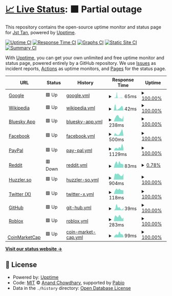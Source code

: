# [📈 Live Status](https://Jst-Tan.github.io/WWW-Uptime-Tracker): <!--live status--> **🟧 Partial outage**

This repository contains the open-source uptime monitor and status page for [Jst Tan](jst-tan.com), powered by [Upptime](https://github.com/upptime/upptime).

[![Uptime CI](https://github.com/Jst-Tan/WWW-Uptime-Tracker/workflows/Uptime%20CI/badge.svg)](https://github.com/Jst-Tan/WWW-Uptime-Tracker/actions?query=workflow%3A%22Uptime+CI%22)
[![Response Time CI](https://github.com/Jst-Tan/WWW-Uptime-Tracker/workflows/Response%20Time%20CI/badge.svg)](https://github.com/Jst-Tan/WWW-Uptime-Tracker/actions?query=workflow%3A%22Response+Time+CI%22)
[![Graphs CI](https://github.com/Jst-Tan/WWW-Uptime-Tracker/workflows/Graphs%20CI/badge.svg)](https://github.com/Jst-Tan/WWW-Uptime-Tracker/actions?query=workflow%3A%22Graphs+CI%22)
[![Static Site CI](https://github.com/Jst-Tan/WWW-Uptime-Tracker/workflows/Static%20Site%20CI/badge.svg)](https://github.com/Jst-Tan/WWW-Uptime-Tracker/actions?query=workflow%3A%22Static+Site+CI%22)
[![Summary CI](https://github.com/Jst-Tan/WWW-Uptime-Tracker/workflows/Summary%20CI/badge.svg)](https://github.com/Jst-Tan/WWW-Uptime-Tracker/actions?query=workflow%3A%22Summary+CI%22)

With [Upptime](https://upptime.js.org), you can get your own unlimited and free uptime monitor and status page, powered entirely by a GitHub repository. We use [Issues](https://github.com/Jst-Tan/WWW-Uptime-Tracker/issues) as incident reports, [Actions](https://github.com/Jst-Tan/WWW-Uptime-Tracker/actions) as uptime monitors, and [Pages](https://Jst-Tan.github.io/WWW-Uptime-Tracker) for the status page.

<!--start: status pages-->
<!-- This summary is generated by Upptime (https://github.com/upptime/upptime) -->
<!-- Do not edit this manually, your changes will be overwritten -->
<!-- prettier-ignore -->
| URL | Status | History | Response Time | Uptime |
| --- | ------ | ------- | ------------- | ------ |
| <img alt="" src="https://icons.duckduckgo.com/ip3/www.google.com.ico" height="13"> [Google](https://www.google.com) | 🟩 Up | [google.yml](https://github.com/Jst-Tan/WWW-Uptime-Tracker/commits/HEAD/history/google.yml) | <details><summary><img alt="Response time graph" src="./graphs/google/response-time-week.png" height="20"> 65ms</summary><br><a href="https://Jst-Tan.github.io/WWW-Uptime-Tracker/history/google"><img alt="Response time 65" src="https://img.shields.io/endpoint?url=https%3A%2F%2Fraw.githubusercontent.com%2FJst-Tan%2FWWW-Uptime-Tracker%2FHEAD%2Fapi%2Fgoogle%2Fresponse-time.json"></a><br><a href="https://Jst-Tan.github.io/WWW-Uptime-Tracker/history/google"><img alt="24-hour response time 65" src="https://img.shields.io/endpoint?url=https%3A%2F%2Fraw.githubusercontent.com%2FJst-Tan%2FWWW-Uptime-Tracker%2FHEAD%2Fapi%2Fgoogle%2Fresponse-time-day.json"></a><br><a href="https://Jst-Tan.github.io/WWW-Uptime-Tracker/history/google"><img alt="7-day response time 65" src="https://img.shields.io/endpoint?url=https%3A%2F%2Fraw.githubusercontent.com%2FJst-Tan%2FWWW-Uptime-Tracker%2FHEAD%2Fapi%2Fgoogle%2Fresponse-time-week.json"></a><br><a href="https://Jst-Tan.github.io/WWW-Uptime-Tracker/history/google"><img alt="30-day response time 65" src="https://img.shields.io/endpoint?url=https%3A%2F%2Fraw.githubusercontent.com%2FJst-Tan%2FWWW-Uptime-Tracker%2FHEAD%2Fapi%2Fgoogle%2Fresponse-time-month.json"></a><br><a href="https://Jst-Tan.github.io/WWW-Uptime-Tracker/history/google"><img alt="1-year response time 65" src="https://img.shields.io/endpoint?url=https%3A%2F%2Fraw.githubusercontent.com%2FJst-Tan%2FWWW-Uptime-Tracker%2FHEAD%2Fapi%2Fgoogle%2Fresponse-time-year.json"></a></details> | <details><summary><a href="https://Jst-Tan.github.io/WWW-Uptime-Tracker/history/google">100.00%</a></summary><a href="https://Jst-Tan.github.io/WWW-Uptime-Tracker/history/google"><img alt="All-time uptime 100.00%" src="https://img.shields.io/endpoint?url=https%3A%2F%2Fraw.githubusercontent.com%2FJst-Tan%2FWWW-Uptime-Tracker%2FHEAD%2Fapi%2Fgoogle%2Fuptime.json"></a><br><a href="https://Jst-Tan.github.io/WWW-Uptime-Tracker/history/google"><img alt="24-hour uptime 100.00%" src="https://img.shields.io/endpoint?url=https%3A%2F%2Fraw.githubusercontent.com%2FJst-Tan%2FWWW-Uptime-Tracker%2FHEAD%2Fapi%2Fgoogle%2Fuptime-day.json"></a><br><a href="https://Jst-Tan.github.io/WWW-Uptime-Tracker/history/google"><img alt="7-day uptime 100.00%" src="https://img.shields.io/endpoint?url=https%3A%2F%2Fraw.githubusercontent.com%2FJst-Tan%2FWWW-Uptime-Tracker%2FHEAD%2Fapi%2Fgoogle%2Fuptime-week.json"></a><br><a href="https://Jst-Tan.github.io/WWW-Uptime-Tracker/history/google"><img alt="30-day uptime 100.00%" src="https://img.shields.io/endpoint?url=https%3A%2F%2Fraw.githubusercontent.com%2FJst-Tan%2FWWW-Uptime-Tracker%2FHEAD%2Fapi%2Fgoogle%2Fuptime-month.json"></a><br><a href="https://Jst-Tan.github.io/WWW-Uptime-Tracker/history/google"><img alt="1-year uptime 100.00%" src="https://img.shields.io/endpoint?url=https%3A%2F%2Fraw.githubusercontent.com%2FJst-Tan%2FWWW-Uptime-Tracker%2FHEAD%2Fapi%2Fgoogle%2Fuptime-year.json"></a></details>
| <img alt="" src="https://icons.duckduckgo.com/ip3/en.wikipedia.org.ico" height="13"> [Wikipedia](https://en.wikipedia.org) | 🟩 Up | [wikipedia.yml](https://github.com/Jst-Tan/WWW-Uptime-Tracker/commits/HEAD/history/wikipedia.yml) | <details><summary><img alt="Response time graph" src="./graphs/wikipedia/response-time-week.png" height="20"> 42ms</summary><br><a href="https://Jst-Tan.github.io/WWW-Uptime-Tracker/history/wikipedia"><img alt="Response time 42" src="https://img.shields.io/endpoint?url=https%3A%2F%2Fraw.githubusercontent.com%2FJst-Tan%2FWWW-Uptime-Tracker%2FHEAD%2Fapi%2Fwikipedia%2Fresponse-time.json"></a><br><a href="https://Jst-Tan.github.io/WWW-Uptime-Tracker/history/wikipedia"><img alt="24-hour response time 42" src="https://img.shields.io/endpoint?url=https%3A%2F%2Fraw.githubusercontent.com%2FJst-Tan%2FWWW-Uptime-Tracker%2FHEAD%2Fapi%2Fwikipedia%2Fresponse-time-day.json"></a><br><a href="https://Jst-Tan.github.io/WWW-Uptime-Tracker/history/wikipedia"><img alt="7-day response time 42" src="https://img.shields.io/endpoint?url=https%3A%2F%2Fraw.githubusercontent.com%2FJst-Tan%2FWWW-Uptime-Tracker%2FHEAD%2Fapi%2Fwikipedia%2Fresponse-time-week.json"></a><br><a href="https://Jst-Tan.github.io/WWW-Uptime-Tracker/history/wikipedia"><img alt="30-day response time 42" src="https://img.shields.io/endpoint?url=https%3A%2F%2Fraw.githubusercontent.com%2FJst-Tan%2FWWW-Uptime-Tracker%2FHEAD%2Fapi%2Fwikipedia%2Fresponse-time-month.json"></a><br><a href="https://Jst-Tan.github.io/WWW-Uptime-Tracker/history/wikipedia"><img alt="1-year response time 42" src="https://img.shields.io/endpoint?url=https%3A%2F%2Fraw.githubusercontent.com%2FJst-Tan%2FWWW-Uptime-Tracker%2FHEAD%2Fapi%2Fwikipedia%2Fresponse-time-year.json"></a></details> | <details><summary><a href="https://Jst-Tan.github.io/WWW-Uptime-Tracker/history/wikipedia">100.00%</a></summary><a href="https://Jst-Tan.github.io/WWW-Uptime-Tracker/history/wikipedia"><img alt="All-time uptime 100.00%" src="https://img.shields.io/endpoint?url=https%3A%2F%2Fraw.githubusercontent.com%2FJst-Tan%2FWWW-Uptime-Tracker%2FHEAD%2Fapi%2Fwikipedia%2Fuptime.json"></a><br><a href="https://Jst-Tan.github.io/WWW-Uptime-Tracker/history/wikipedia"><img alt="24-hour uptime 100.00%" src="https://img.shields.io/endpoint?url=https%3A%2F%2Fraw.githubusercontent.com%2FJst-Tan%2FWWW-Uptime-Tracker%2FHEAD%2Fapi%2Fwikipedia%2Fuptime-day.json"></a><br><a href="https://Jst-Tan.github.io/WWW-Uptime-Tracker/history/wikipedia"><img alt="7-day uptime 100.00%" src="https://img.shields.io/endpoint?url=https%3A%2F%2Fraw.githubusercontent.com%2FJst-Tan%2FWWW-Uptime-Tracker%2FHEAD%2Fapi%2Fwikipedia%2Fuptime-week.json"></a><br><a href="https://Jst-Tan.github.io/WWW-Uptime-Tracker/history/wikipedia"><img alt="30-day uptime 100.00%" src="https://img.shields.io/endpoint?url=https%3A%2F%2Fraw.githubusercontent.com%2FJst-Tan%2FWWW-Uptime-Tracker%2FHEAD%2Fapi%2Fwikipedia%2Fuptime-month.json"></a><br><a href="https://Jst-Tan.github.io/WWW-Uptime-Tracker/history/wikipedia"><img alt="1-year uptime 100.00%" src="https://img.shields.io/endpoint?url=https%3A%2F%2Fraw.githubusercontent.com%2FJst-Tan%2FWWW-Uptime-Tracker%2FHEAD%2Fapi%2Fwikipedia%2Fuptime-year.json"></a></details>
| <img alt="" src="https://icons.duckduckgo.com/ip3/bsky.app.ico" height="13"> [Bluesky App](https://bsky.app/) | 🟩 Up | [bluesky-app.yml](https://github.com/Jst-Tan/WWW-Uptime-Tracker/commits/HEAD/history/bluesky-app.yml) | <details><summary><img alt="Response time graph" src="./graphs/bluesky-app/response-time-week.png" height="20"> 238ms</summary><br><a href="https://Jst-Tan.github.io/WWW-Uptime-Tracker/history/bluesky-app"><img alt="Response time 238" src="https://img.shields.io/endpoint?url=https%3A%2F%2Fraw.githubusercontent.com%2FJst-Tan%2FWWW-Uptime-Tracker%2FHEAD%2Fapi%2Fbluesky-app%2Fresponse-time.json"></a><br><a href="https://Jst-Tan.github.io/WWW-Uptime-Tracker/history/bluesky-app"><img alt="24-hour response time 238" src="https://img.shields.io/endpoint?url=https%3A%2F%2Fraw.githubusercontent.com%2FJst-Tan%2FWWW-Uptime-Tracker%2FHEAD%2Fapi%2Fbluesky-app%2Fresponse-time-day.json"></a><br><a href="https://Jst-Tan.github.io/WWW-Uptime-Tracker/history/bluesky-app"><img alt="7-day response time 238" src="https://img.shields.io/endpoint?url=https%3A%2F%2Fraw.githubusercontent.com%2FJst-Tan%2FWWW-Uptime-Tracker%2FHEAD%2Fapi%2Fbluesky-app%2Fresponse-time-week.json"></a><br><a href="https://Jst-Tan.github.io/WWW-Uptime-Tracker/history/bluesky-app"><img alt="30-day response time 238" src="https://img.shields.io/endpoint?url=https%3A%2F%2Fraw.githubusercontent.com%2FJst-Tan%2FWWW-Uptime-Tracker%2FHEAD%2Fapi%2Fbluesky-app%2Fresponse-time-month.json"></a><br><a href="https://Jst-Tan.github.io/WWW-Uptime-Tracker/history/bluesky-app"><img alt="1-year response time 238" src="https://img.shields.io/endpoint?url=https%3A%2F%2Fraw.githubusercontent.com%2FJst-Tan%2FWWW-Uptime-Tracker%2FHEAD%2Fapi%2Fbluesky-app%2Fresponse-time-year.json"></a></details> | <details><summary><a href="https://Jst-Tan.github.io/WWW-Uptime-Tracker/history/bluesky-app">100.00%</a></summary><a href="https://Jst-Tan.github.io/WWW-Uptime-Tracker/history/bluesky-app"><img alt="All-time uptime 100.00%" src="https://img.shields.io/endpoint?url=https%3A%2F%2Fraw.githubusercontent.com%2FJst-Tan%2FWWW-Uptime-Tracker%2FHEAD%2Fapi%2Fbluesky-app%2Fuptime.json"></a><br><a href="https://Jst-Tan.github.io/WWW-Uptime-Tracker/history/bluesky-app"><img alt="24-hour uptime 100.00%" src="https://img.shields.io/endpoint?url=https%3A%2F%2Fraw.githubusercontent.com%2FJst-Tan%2FWWW-Uptime-Tracker%2FHEAD%2Fapi%2Fbluesky-app%2Fuptime-day.json"></a><br><a href="https://Jst-Tan.github.io/WWW-Uptime-Tracker/history/bluesky-app"><img alt="7-day uptime 100.00%" src="https://img.shields.io/endpoint?url=https%3A%2F%2Fraw.githubusercontent.com%2FJst-Tan%2FWWW-Uptime-Tracker%2FHEAD%2Fapi%2Fbluesky-app%2Fuptime-week.json"></a><br><a href="https://Jst-Tan.github.io/WWW-Uptime-Tracker/history/bluesky-app"><img alt="30-day uptime 100.00%" src="https://img.shields.io/endpoint?url=https%3A%2F%2Fraw.githubusercontent.com%2FJst-Tan%2FWWW-Uptime-Tracker%2FHEAD%2Fapi%2Fbluesky-app%2Fuptime-month.json"></a><br><a href="https://Jst-Tan.github.io/WWW-Uptime-Tracker/history/bluesky-app"><img alt="1-year uptime 100.00%" src="https://img.shields.io/endpoint?url=https%3A%2F%2Fraw.githubusercontent.com%2FJst-Tan%2FWWW-Uptime-Tracker%2FHEAD%2Fapi%2Fbluesky-app%2Fuptime-year.json"></a></details>
| <img alt="" src="https://icons.duckduckgo.com/ip3/facebook.com.ico" height="13"> [Facebook](https://facebook.com) | 🟩 Up | [facebook.yml](https://github.com/Jst-Tan/WWW-Uptime-Tracker/commits/HEAD/history/facebook.yml) | <details><summary><img alt="Response time graph" src="./graphs/facebook/response-time-week.png" height="20"> 500ms</summary><br><a href="https://Jst-Tan.github.io/WWW-Uptime-Tracker/history/facebook"><img alt="Response time 500" src="https://img.shields.io/endpoint?url=https%3A%2F%2Fraw.githubusercontent.com%2FJst-Tan%2FWWW-Uptime-Tracker%2FHEAD%2Fapi%2Ffacebook%2Fresponse-time.json"></a><br><a href="https://Jst-Tan.github.io/WWW-Uptime-Tracker/history/facebook"><img alt="24-hour response time 500" src="https://img.shields.io/endpoint?url=https%3A%2F%2Fraw.githubusercontent.com%2FJst-Tan%2FWWW-Uptime-Tracker%2FHEAD%2Fapi%2Ffacebook%2Fresponse-time-day.json"></a><br><a href="https://Jst-Tan.github.io/WWW-Uptime-Tracker/history/facebook"><img alt="7-day response time 500" src="https://img.shields.io/endpoint?url=https%3A%2F%2Fraw.githubusercontent.com%2FJst-Tan%2FWWW-Uptime-Tracker%2FHEAD%2Fapi%2Ffacebook%2Fresponse-time-week.json"></a><br><a href="https://Jst-Tan.github.io/WWW-Uptime-Tracker/history/facebook"><img alt="30-day response time 500" src="https://img.shields.io/endpoint?url=https%3A%2F%2Fraw.githubusercontent.com%2FJst-Tan%2FWWW-Uptime-Tracker%2FHEAD%2Fapi%2Ffacebook%2Fresponse-time-month.json"></a><br><a href="https://Jst-Tan.github.io/WWW-Uptime-Tracker/history/facebook"><img alt="1-year response time 500" src="https://img.shields.io/endpoint?url=https%3A%2F%2Fraw.githubusercontent.com%2FJst-Tan%2FWWW-Uptime-Tracker%2FHEAD%2Fapi%2Ffacebook%2Fresponse-time-year.json"></a></details> | <details><summary><a href="https://Jst-Tan.github.io/WWW-Uptime-Tracker/history/facebook">100.00%</a></summary><a href="https://Jst-Tan.github.io/WWW-Uptime-Tracker/history/facebook"><img alt="All-time uptime 100.00%" src="https://img.shields.io/endpoint?url=https%3A%2F%2Fraw.githubusercontent.com%2FJst-Tan%2FWWW-Uptime-Tracker%2FHEAD%2Fapi%2Ffacebook%2Fuptime.json"></a><br><a href="https://Jst-Tan.github.io/WWW-Uptime-Tracker/history/facebook"><img alt="24-hour uptime 100.00%" src="https://img.shields.io/endpoint?url=https%3A%2F%2Fraw.githubusercontent.com%2FJst-Tan%2FWWW-Uptime-Tracker%2FHEAD%2Fapi%2Ffacebook%2Fuptime-day.json"></a><br><a href="https://Jst-Tan.github.io/WWW-Uptime-Tracker/history/facebook"><img alt="7-day uptime 100.00%" src="https://img.shields.io/endpoint?url=https%3A%2F%2Fraw.githubusercontent.com%2FJst-Tan%2FWWW-Uptime-Tracker%2FHEAD%2Fapi%2Ffacebook%2Fuptime-week.json"></a><br><a href="https://Jst-Tan.github.io/WWW-Uptime-Tracker/history/facebook"><img alt="30-day uptime 100.00%" src="https://img.shields.io/endpoint?url=https%3A%2F%2Fraw.githubusercontent.com%2FJst-Tan%2FWWW-Uptime-Tracker%2FHEAD%2Fapi%2Ffacebook%2Fuptime-month.json"></a><br><a href="https://Jst-Tan.github.io/WWW-Uptime-Tracker/history/facebook"><img alt="1-year uptime 100.00%" src="https://img.shields.io/endpoint?url=https%3A%2F%2Fraw.githubusercontent.com%2FJst-Tan%2FWWW-Uptime-Tracker%2FHEAD%2Fapi%2Ffacebook%2Fuptime-year.json"></a></details>
| <img alt="" src="https://icons.duckduckgo.com/ip3/www.paypal.com.ico" height="13"> [PayPal](https://www.paypal.com) | 🟩 Up | [pay-pal.yml](https://github.com/Jst-Tan/WWW-Uptime-Tracker/commits/HEAD/history/pay-pal.yml) | <details><summary><img alt="Response time graph" src="./graphs/pay-pal/response-time-week.png" height="20"> 1129ms</summary><br><a href="https://Jst-Tan.github.io/WWW-Uptime-Tracker/history/pay-pal"><img alt="Response time 1129" src="https://img.shields.io/endpoint?url=https%3A%2F%2Fraw.githubusercontent.com%2FJst-Tan%2FWWW-Uptime-Tracker%2FHEAD%2Fapi%2Fpay-pal%2Fresponse-time.json"></a><br><a href="https://Jst-Tan.github.io/WWW-Uptime-Tracker/history/pay-pal"><img alt="24-hour response time 1129" src="https://img.shields.io/endpoint?url=https%3A%2F%2Fraw.githubusercontent.com%2FJst-Tan%2FWWW-Uptime-Tracker%2FHEAD%2Fapi%2Fpay-pal%2Fresponse-time-day.json"></a><br><a href="https://Jst-Tan.github.io/WWW-Uptime-Tracker/history/pay-pal"><img alt="7-day response time 1129" src="https://img.shields.io/endpoint?url=https%3A%2F%2Fraw.githubusercontent.com%2FJst-Tan%2FWWW-Uptime-Tracker%2FHEAD%2Fapi%2Fpay-pal%2Fresponse-time-week.json"></a><br><a href="https://Jst-Tan.github.io/WWW-Uptime-Tracker/history/pay-pal"><img alt="30-day response time 1129" src="https://img.shields.io/endpoint?url=https%3A%2F%2Fraw.githubusercontent.com%2FJst-Tan%2FWWW-Uptime-Tracker%2FHEAD%2Fapi%2Fpay-pal%2Fresponse-time-month.json"></a><br><a href="https://Jst-Tan.github.io/WWW-Uptime-Tracker/history/pay-pal"><img alt="1-year response time 1129" src="https://img.shields.io/endpoint?url=https%3A%2F%2Fraw.githubusercontent.com%2FJst-Tan%2FWWW-Uptime-Tracker%2FHEAD%2Fapi%2Fpay-pal%2Fresponse-time-year.json"></a></details> | <details><summary><a href="https://Jst-Tan.github.io/WWW-Uptime-Tracker/history/pay-pal">100.00%</a></summary><a href="https://Jst-Tan.github.io/WWW-Uptime-Tracker/history/pay-pal"><img alt="All-time uptime 100.00%" src="https://img.shields.io/endpoint?url=https%3A%2F%2Fraw.githubusercontent.com%2FJst-Tan%2FWWW-Uptime-Tracker%2FHEAD%2Fapi%2Fpay-pal%2Fuptime.json"></a><br><a href="https://Jst-Tan.github.io/WWW-Uptime-Tracker/history/pay-pal"><img alt="24-hour uptime 100.00%" src="https://img.shields.io/endpoint?url=https%3A%2F%2Fraw.githubusercontent.com%2FJst-Tan%2FWWW-Uptime-Tracker%2FHEAD%2Fapi%2Fpay-pal%2Fuptime-day.json"></a><br><a href="https://Jst-Tan.github.io/WWW-Uptime-Tracker/history/pay-pal"><img alt="7-day uptime 100.00%" src="https://img.shields.io/endpoint?url=https%3A%2F%2Fraw.githubusercontent.com%2FJst-Tan%2FWWW-Uptime-Tracker%2FHEAD%2Fapi%2Fpay-pal%2Fuptime-week.json"></a><br><a href="https://Jst-Tan.github.io/WWW-Uptime-Tracker/history/pay-pal"><img alt="30-day uptime 100.00%" src="https://img.shields.io/endpoint?url=https%3A%2F%2Fraw.githubusercontent.com%2FJst-Tan%2FWWW-Uptime-Tracker%2FHEAD%2Fapi%2Fpay-pal%2Fuptime-month.json"></a><br><a href="https://Jst-Tan.github.io/WWW-Uptime-Tracker/history/pay-pal"><img alt="1-year uptime 100.00%" src="https://img.shields.io/endpoint?url=https%3A%2F%2Fraw.githubusercontent.com%2FJst-Tan%2FWWW-Uptime-Tracker%2FHEAD%2Fapi%2Fpay-pal%2Fuptime-year.json"></a></details>
| <img alt="" src="https://icons.duckduckgo.com/ip3/www.reddit.com.ico" height="13"> [Reddit](https://www.reddit.com/) | 🟥 Down | [reddit.yml](https://github.com/Jst-Tan/WWW-Uptime-Tracker/commits/HEAD/history/reddit.yml) | <details><summary><img alt="Response time graph" src="./graphs/reddit/response-time-week.png" height="20"> 83ms</summary><br><a href="https://Jst-Tan.github.io/WWW-Uptime-Tracker/history/reddit"><img alt="Response time 83" src="https://img.shields.io/endpoint?url=https%3A%2F%2Fraw.githubusercontent.com%2FJst-Tan%2FWWW-Uptime-Tracker%2FHEAD%2Fapi%2Freddit%2Fresponse-time.json"></a><br><a href="https://Jst-Tan.github.io/WWW-Uptime-Tracker/history/reddit"><img alt="24-hour response time 83" src="https://img.shields.io/endpoint?url=https%3A%2F%2Fraw.githubusercontent.com%2FJst-Tan%2FWWW-Uptime-Tracker%2FHEAD%2Fapi%2Freddit%2Fresponse-time-day.json"></a><br><a href="https://Jst-Tan.github.io/WWW-Uptime-Tracker/history/reddit"><img alt="7-day response time 83" src="https://img.shields.io/endpoint?url=https%3A%2F%2Fraw.githubusercontent.com%2FJst-Tan%2FWWW-Uptime-Tracker%2FHEAD%2Fapi%2Freddit%2Fresponse-time-week.json"></a><br><a href="https://Jst-Tan.github.io/WWW-Uptime-Tracker/history/reddit"><img alt="30-day response time 83" src="https://img.shields.io/endpoint?url=https%3A%2F%2Fraw.githubusercontent.com%2FJst-Tan%2FWWW-Uptime-Tracker%2FHEAD%2Fapi%2Freddit%2Fresponse-time-month.json"></a><br><a href="https://Jst-Tan.github.io/WWW-Uptime-Tracker/history/reddit"><img alt="1-year response time 83" src="https://img.shields.io/endpoint?url=https%3A%2F%2Fraw.githubusercontent.com%2FJst-Tan%2FWWW-Uptime-Tracker%2FHEAD%2Fapi%2Freddit%2Fresponse-time-year.json"></a></details> | <details><summary><a href="https://Jst-Tan.github.io/WWW-Uptime-Tracker/history/reddit">0.78%</a></summary><a href="https://Jst-Tan.github.io/WWW-Uptime-Tracker/history/reddit"><img alt="All-time uptime 0.78%" src="https://img.shields.io/endpoint?url=https%3A%2F%2Fraw.githubusercontent.com%2FJst-Tan%2FWWW-Uptime-Tracker%2FHEAD%2Fapi%2Freddit%2Fuptime.json"></a><br><a href="https://Jst-Tan.github.io/WWW-Uptime-Tracker/history/reddit"><img alt="24-hour uptime 0.78%" src="https://img.shields.io/endpoint?url=https%3A%2F%2Fraw.githubusercontent.com%2FJst-Tan%2FWWW-Uptime-Tracker%2FHEAD%2Fapi%2Freddit%2Fuptime-day.json"></a><br><a href="https://Jst-Tan.github.io/WWW-Uptime-Tracker/history/reddit"><img alt="7-day uptime 0.78%" src="https://img.shields.io/endpoint?url=https%3A%2F%2Fraw.githubusercontent.com%2FJst-Tan%2FWWW-Uptime-Tracker%2FHEAD%2Fapi%2Freddit%2Fuptime-week.json"></a><br><a href="https://Jst-Tan.github.io/WWW-Uptime-Tracker/history/reddit"><img alt="30-day uptime 0.78%" src="https://img.shields.io/endpoint?url=https%3A%2F%2Fraw.githubusercontent.com%2FJst-Tan%2FWWW-Uptime-Tracker%2FHEAD%2Fapi%2Freddit%2Fuptime-month.json"></a><br><a href="https://Jst-Tan.github.io/WWW-Uptime-Tracker/history/reddit"><img alt="1-year uptime 0.78%" src="https://img.shields.io/endpoint?url=https%3A%2F%2Fraw.githubusercontent.com%2FJst-Tan%2FWWW-Uptime-Tracker%2FHEAD%2Fapi%2Freddit%2Fuptime-year.json"></a></details>
| <img alt="" src="https://icons.duckduckgo.com/ip3/huzzler.so.ico" height="13"> [Huzzler.so](https://huzzler.so/) | 🟩 Up | [huzzler-so.yml](https://github.com/Jst-Tan/WWW-Uptime-Tracker/commits/HEAD/history/huzzler-so.yml) | <details><summary><img alt="Response time graph" src="./graphs/huzzler-so/response-time-week.png" height="20"> 904ms</summary><br><a href="https://Jst-Tan.github.io/WWW-Uptime-Tracker/history/huzzler-so"><img alt="Response time 904" src="https://img.shields.io/endpoint?url=https%3A%2F%2Fraw.githubusercontent.com%2FJst-Tan%2FWWW-Uptime-Tracker%2FHEAD%2Fapi%2Fhuzzler-so%2Fresponse-time.json"></a><br><a href="https://Jst-Tan.github.io/WWW-Uptime-Tracker/history/huzzler-so"><img alt="24-hour response time 904" src="https://img.shields.io/endpoint?url=https%3A%2F%2Fraw.githubusercontent.com%2FJst-Tan%2FWWW-Uptime-Tracker%2FHEAD%2Fapi%2Fhuzzler-so%2Fresponse-time-day.json"></a><br><a href="https://Jst-Tan.github.io/WWW-Uptime-Tracker/history/huzzler-so"><img alt="7-day response time 904" src="https://img.shields.io/endpoint?url=https%3A%2F%2Fraw.githubusercontent.com%2FJst-Tan%2FWWW-Uptime-Tracker%2FHEAD%2Fapi%2Fhuzzler-so%2Fresponse-time-week.json"></a><br><a href="https://Jst-Tan.github.io/WWW-Uptime-Tracker/history/huzzler-so"><img alt="30-day response time 904" src="https://img.shields.io/endpoint?url=https%3A%2F%2Fraw.githubusercontent.com%2FJst-Tan%2FWWW-Uptime-Tracker%2FHEAD%2Fapi%2Fhuzzler-so%2Fresponse-time-month.json"></a><br><a href="https://Jst-Tan.github.io/WWW-Uptime-Tracker/history/huzzler-so"><img alt="1-year response time 904" src="https://img.shields.io/endpoint?url=https%3A%2F%2Fraw.githubusercontent.com%2FJst-Tan%2FWWW-Uptime-Tracker%2FHEAD%2Fapi%2Fhuzzler-so%2Fresponse-time-year.json"></a></details> | <details><summary><a href="https://Jst-Tan.github.io/WWW-Uptime-Tracker/history/huzzler-so">100.00%</a></summary><a href="https://Jst-Tan.github.io/WWW-Uptime-Tracker/history/huzzler-so"><img alt="All-time uptime 100.00%" src="https://img.shields.io/endpoint?url=https%3A%2F%2Fraw.githubusercontent.com%2FJst-Tan%2FWWW-Uptime-Tracker%2FHEAD%2Fapi%2Fhuzzler-so%2Fuptime.json"></a><br><a href="https://Jst-Tan.github.io/WWW-Uptime-Tracker/history/huzzler-so"><img alt="24-hour uptime 100.00%" src="https://img.shields.io/endpoint?url=https%3A%2F%2Fraw.githubusercontent.com%2FJst-Tan%2FWWW-Uptime-Tracker%2FHEAD%2Fapi%2Fhuzzler-so%2Fuptime-day.json"></a><br><a href="https://Jst-Tan.github.io/WWW-Uptime-Tracker/history/huzzler-so"><img alt="7-day uptime 100.00%" src="https://img.shields.io/endpoint?url=https%3A%2F%2Fraw.githubusercontent.com%2FJst-Tan%2FWWW-Uptime-Tracker%2FHEAD%2Fapi%2Fhuzzler-so%2Fuptime-week.json"></a><br><a href="https://Jst-Tan.github.io/WWW-Uptime-Tracker/history/huzzler-so"><img alt="30-day uptime 100.00%" src="https://img.shields.io/endpoint?url=https%3A%2F%2Fraw.githubusercontent.com%2FJst-Tan%2FWWW-Uptime-Tracker%2FHEAD%2Fapi%2Fhuzzler-so%2Fuptime-month.json"></a><br><a href="https://Jst-Tan.github.io/WWW-Uptime-Tracker/history/huzzler-so"><img alt="1-year uptime 100.00%" src="https://img.shields.io/endpoint?url=https%3A%2F%2Fraw.githubusercontent.com%2FJst-Tan%2FWWW-Uptime-Tracker%2FHEAD%2Fapi%2Fhuzzler-so%2Fuptime-year.json"></a></details>
| <img alt="" src="https://icons.duckduckgo.com/ip3/x.com.ico" height="13"> [Twitter (X)](https://x.com/) | 🟩 Up | [twitter-x.yml](https://github.com/Jst-Tan/WWW-Uptime-Tracker/commits/HEAD/history/twitter-x.yml) | <details><summary><img alt="Response time graph" src="./graphs/twitter-x/response-time-week.png" height="20"> 118ms</summary><br><a href="https://Jst-Tan.github.io/WWW-Uptime-Tracker/history/twitter-x"><img alt="Response time 118" src="https://img.shields.io/endpoint?url=https%3A%2F%2Fraw.githubusercontent.com%2FJst-Tan%2FWWW-Uptime-Tracker%2FHEAD%2Fapi%2Ftwitter-x%2Fresponse-time.json"></a><br><a href="https://Jst-Tan.github.io/WWW-Uptime-Tracker/history/twitter-x"><img alt="24-hour response time 118" src="https://img.shields.io/endpoint?url=https%3A%2F%2Fraw.githubusercontent.com%2FJst-Tan%2FWWW-Uptime-Tracker%2FHEAD%2Fapi%2Ftwitter-x%2Fresponse-time-day.json"></a><br><a href="https://Jst-Tan.github.io/WWW-Uptime-Tracker/history/twitter-x"><img alt="7-day response time 118" src="https://img.shields.io/endpoint?url=https%3A%2F%2Fraw.githubusercontent.com%2FJst-Tan%2FWWW-Uptime-Tracker%2FHEAD%2Fapi%2Ftwitter-x%2Fresponse-time-week.json"></a><br><a href="https://Jst-Tan.github.io/WWW-Uptime-Tracker/history/twitter-x"><img alt="30-day response time 118" src="https://img.shields.io/endpoint?url=https%3A%2F%2Fraw.githubusercontent.com%2FJst-Tan%2FWWW-Uptime-Tracker%2FHEAD%2Fapi%2Ftwitter-x%2Fresponse-time-month.json"></a><br><a href="https://Jst-Tan.github.io/WWW-Uptime-Tracker/history/twitter-x"><img alt="1-year response time 118" src="https://img.shields.io/endpoint?url=https%3A%2F%2Fraw.githubusercontent.com%2FJst-Tan%2FWWW-Uptime-Tracker%2FHEAD%2Fapi%2Ftwitter-x%2Fresponse-time-year.json"></a></details> | <details><summary><a href="https://Jst-Tan.github.io/WWW-Uptime-Tracker/history/twitter-x">100.00%</a></summary><a href="https://Jst-Tan.github.io/WWW-Uptime-Tracker/history/twitter-x"><img alt="All-time uptime 100.00%" src="https://img.shields.io/endpoint?url=https%3A%2F%2Fraw.githubusercontent.com%2FJst-Tan%2FWWW-Uptime-Tracker%2FHEAD%2Fapi%2Ftwitter-x%2Fuptime.json"></a><br><a href="https://Jst-Tan.github.io/WWW-Uptime-Tracker/history/twitter-x"><img alt="24-hour uptime 100.00%" src="https://img.shields.io/endpoint?url=https%3A%2F%2Fraw.githubusercontent.com%2FJst-Tan%2FWWW-Uptime-Tracker%2FHEAD%2Fapi%2Ftwitter-x%2Fuptime-day.json"></a><br><a href="https://Jst-Tan.github.io/WWW-Uptime-Tracker/history/twitter-x"><img alt="7-day uptime 100.00%" src="https://img.shields.io/endpoint?url=https%3A%2F%2Fraw.githubusercontent.com%2FJst-Tan%2FWWW-Uptime-Tracker%2FHEAD%2Fapi%2Ftwitter-x%2Fuptime-week.json"></a><br><a href="https://Jst-Tan.github.io/WWW-Uptime-Tracker/history/twitter-x"><img alt="30-day uptime 100.00%" src="https://img.shields.io/endpoint?url=https%3A%2F%2Fraw.githubusercontent.com%2FJst-Tan%2FWWW-Uptime-Tracker%2FHEAD%2Fapi%2Ftwitter-x%2Fuptime-month.json"></a><br><a href="https://Jst-Tan.github.io/WWW-Uptime-Tracker/history/twitter-x"><img alt="1-year uptime 100.00%" src="https://img.shields.io/endpoint?url=https%3A%2F%2Fraw.githubusercontent.com%2FJst-Tan%2FWWW-Uptime-Tracker%2FHEAD%2Fapi%2Ftwitter-x%2Fuptime-year.json"></a></details>
| <img alt="" src="https://icons.duckduckgo.com/ip3/github.com.ico" height="13"> [GitHub](https://github.com) | 🟩 Up | [git-hub.yml](https://github.com/Jst-Tan/WWW-Uptime-Tracker/commits/HEAD/history/git-hub.yml) | <details><summary><img alt="Response time graph" src="./graphs/git-hub/response-time-week.png" height="20"> 39ms</summary><br><a href="https://Jst-Tan.github.io/WWW-Uptime-Tracker/history/git-hub"><img alt="Response time 39" src="https://img.shields.io/endpoint?url=https%3A%2F%2Fraw.githubusercontent.com%2FJst-Tan%2FWWW-Uptime-Tracker%2FHEAD%2Fapi%2Fgit-hub%2Fresponse-time.json"></a><br><a href="https://Jst-Tan.github.io/WWW-Uptime-Tracker/history/git-hub"><img alt="24-hour response time 39" src="https://img.shields.io/endpoint?url=https%3A%2F%2Fraw.githubusercontent.com%2FJst-Tan%2FWWW-Uptime-Tracker%2FHEAD%2Fapi%2Fgit-hub%2Fresponse-time-day.json"></a><br><a href="https://Jst-Tan.github.io/WWW-Uptime-Tracker/history/git-hub"><img alt="7-day response time 39" src="https://img.shields.io/endpoint?url=https%3A%2F%2Fraw.githubusercontent.com%2FJst-Tan%2FWWW-Uptime-Tracker%2FHEAD%2Fapi%2Fgit-hub%2Fresponse-time-week.json"></a><br><a href="https://Jst-Tan.github.io/WWW-Uptime-Tracker/history/git-hub"><img alt="30-day response time 39" src="https://img.shields.io/endpoint?url=https%3A%2F%2Fraw.githubusercontent.com%2FJst-Tan%2FWWW-Uptime-Tracker%2FHEAD%2Fapi%2Fgit-hub%2Fresponse-time-month.json"></a><br><a href="https://Jst-Tan.github.io/WWW-Uptime-Tracker/history/git-hub"><img alt="1-year response time 39" src="https://img.shields.io/endpoint?url=https%3A%2F%2Fraw.githubusercontent.com%2FJst-Tan%2FWWW-Uptime-Tracker%2FHEAD%2Fapi%2Fgit-hub%2Fresponse-time-year.json"></a></details> | <details><summary><a href="https://Jst-Tan.github.io/WWW-Uptime-Tracker/history/git-hub">100.00%</a></summary><a href="https://Jst-Tan.github.io/WWW-Uptime-Tracker/history/git-hub"><img alt="All-time uptime 100.00%" src="https://img.shields.io/endpoint?url=https%3A%2F%2Fraw.githubusercontent.com%2FJst-Tan%2FWWW-Uptime-Tracker%2FHEAD%2Fapi%2Fgit-hub%2Fuptime.json"></a><br><a href="https://Jst-Tan.github.io/WWW-Uptime-Tracker/history/git-hub"><img alt="24-hour uptime 100.00%" src="https://img.shields.io/endpoint?url=https%3A%2F%2Fraw.githubusercontent.com%2FJst-Tan%2FWWW-Uptime-Tracker%2FHEAD%2Fapi%2Fgit-hub%2Fuptime-day.json"></a><br><a href="https://Jst-Tan.github.io/WWW-Uptime-Tracker/history/git-hub"><img alt="7-day uptime 100.00%" src="https://img.shields.io/endpoint?url=https%3A%2F%2Fraw.githubusercontent.com%2FJst-Tan%2FWWW-Uptime-Tracker%2FHEAD%2Fapi%2Fgit-hub%2Fuptime-week.json"></a><br><a href="https://Jst-Tan.github.io/WWW-Uptime-Tracker/history/git-hub"><img alt="30-day uptime 100.00%" src="https://img.shields.io/endpoint?url=https%3A%2F%2Fraw.githubusercontent.com%2FJst-Tan%2FWWW-Uptime-Tracker%2FHEAD%2Fapi%2Fgit-hub%2Fuptime-month.json"></a><br><a href="https://Jst-Tan.github.io/WWW-Uptime-Tracker/history/git-hub"><img alt="1-year uptime 100.00%" src="https://img.shields.io/endpoint?url=https%3A%2F%2Fraw.githubusercontent.com%2FJst-Tan%2FWWW-Uptime-Tracker%2FHEAD%2Fapi%2Fgit-hub%2Fuptime-year.json"></a></details>
| <img alt="" src="https://icons.duckduckgo.com/ip3/roblox.com.ico" height="13"> [Roblox](https://roblox.com) | 🟩 Up | [roblox.yml](https://github.com/Jst-Tan/WWW-Uptime-Tracker/commits/HEAD/history/roblox.yml) | <details><summary><img alt="Response time graph" src="./graphs/roblox/response-time-week.png" height="20"> 283ms</summary><br><a href="https://Jst-Tan.github.io/WWW-Uptime-Tracker/history/roblox"><img alt="Response time 283" src="https://img.shields.io/endpoint?url=https%3A%2F%2Fraw.githubusercontent.com%2FJst-Tan%2FWWW-Uptime-Tracker%2FHEAD%2Fapi%2Froblox%2Fresponse-time.json"></a><br><a href="https://Jst-Tan.github.io/WWW-Uptime-Tracker/history/roblox"><img alt="24-hour response time 283" src="https://img.shields.io/endpoint?url=https%3A%2F%2Fraw.githubusercontent.com%2FJst-Tan%2FWWW-Uptime-Tracker%2FHEAD%2Fapi%2Froblox%2Fresponse-time-day.json"></a><br><a href="https://Jst-Tan.github.io/WWW-Uptime-Tracker/history/roblox"><img alt="7-day response time 283" src="https://img.shields.io/endpoint?url=https%3A%2F%2Fraw.githubusercontent.com%2FJst-Tan%2FWWW-Uptime-Tracker%2FHEAD%2Fapi%2Froblox%2Fresponse-time-week.json"></a><br><a href="https://Jst-Tan.github.io/WWW-Uptime-Tracker/history/roblox"><img alt="30-day response time 283" src="https://img.shields.io/endpoint?url=https%3A%2F%2Fraw.githubusercontent.com%2FJst-Tan%2FWWW-Uptime-Tracker%2FHEAD%2Fapi%2Froblox%2Fresponse-time-month.json"></a><br><a href="https://Jst-Tan.github.io/WWW-Uptime-Tracker/history/roblox"><img alt="1-year response time 283" src="https://img.shields.io/endpoint?url=https%3A%2F%2Fraw.githubusercontent.com%2FJst-Tan%2FWWW-Uptime-Tracker%2FHEAD%2Fapi%2Froblox%2Fresponse-time-year.json"></a></details> | <details><summary><a href="https://Jst-Tan.github.io/WWW-Uptime-Tracker/history/roblox">100.00%</a></summary><a href="https://Jst-Tan.github.io/WWW-Uptime-Tracker/history/roblox"><img alt="All-time uptime 100.00%" src="https://img.shields.io/endpoint?url=https%3A%2F%2Fraw.githubusercontent.com%2FJst-Tan%2FWWW-Uptime-Tracker%2FHEAD%2Fapi%2Froblox%2Fuptime.json"></a><br><a href="https://Jst-Tan.github.io/WWW-Uptime-Tracker/history/roblox"><img alt="24-hour uptime 100.00%" src="https://img.shields.io/endpoint?url=https%3A%2F%2Fraw.githubusercontent.com%2FJst-Tan%2FWWW-Uptime-Tracker%2FHEAD%2Fapi%2Froblox%2Fuptime-day.json"></a><br><a href="https://Jst-Tan.github.io/WWW-Uptime-Tracker/history/roblox"><img alt="7-day uptime 100.00%" src="https://img.shields.io/endpoint?url=https%3A%2F%2Fraw.githubusercontent.com%2FJst-Tan%2FWWW-Uptime-Tracker%2FHEAD%2Fapi%2Froblox%2Fuptime-week.json"></a><br><a href="https://Jst-Tan.github.io/WWW-Uptime-Tracker/history/roblox"><img alt="30-day uptime 100.00%" src="https://img.shields.io/endpoint?url=https%3A%2F%2Fraw.githubusercontent.com%2FJst-Tan%2FWWW-Uptime-Tracker%2FHEAD%2Fapi%2Froblox%2Fuptime-month.json"></a><br><a href="https://Jst-Tan.github.io/WWW-Uptime-Tracker/history/roblox"><img alt="1-year uptime 100.00%" src="https://img.shields.io/endpoint?url=https%3A%2F%2Fraw.githubusercontent.com%2FJst-Tan%2FWWW-Uptime-Tracker%2FHEAD%2Fapi%2Froblox%2Fuptime-year.json"></a></details>
| <img alt="" src="https://icons.duckduckgo.com/ip3/coinmarketcap.com.ico" height="13"> [CoinMarketCap](https://coinmarketcap.com/) | 🟩 Up | [coin-market-cap.yml](https://github.com/Jst-Tan/WWW-Uptime-Tracker/commits/HEAD/history/coin-market-cap.yml) | <details><summary><img alt="Response time graph" src="./graphs/coin-market-cap/response-time-week.png" height="20"> 99ms</summary><br><a href="https://Jst-Tan.github.io/WWW-Uptime-Tracker/history/coin-market-cap"><img alt="Response time 99" src="https://img.shields.io/endpoint?url=https%3A%2F%2Fraw.githubusercontent.com%2FJst-Tan%2FWWW-Uptime-Tracker%2FHEAD%2Fapi%2Fcoin-market-cap%2Fresponse-time.json"></a><br><a href="https://Jst-Tan.github.io/WWW-Uptime-Tracker/history/coin-market-cap"><img alt="24-hour response time 99" src="https://img.shields.io/endpoint?url=https%3A%2F%2Fraw.githubusercontent.com%2FJst-Tan%2FWWW-Uptime-Tracker%2FHEAD%2Fapi%2Fcoin-market-cap%2Fresponse-time-day.json"></a><br><a href="https://Jst-Tan.github.io/WWW-Uptime-Tracker/history/coin-market-cap"><img alt="7-day response time 99" src="https://img.shields.io/endpoint?url=https%3A%2F%2Fraw.githubusercontent.com%2FJst-Tan%2FWWW-Uptime-Tracker%2FHEAD%2Fapi%2Fcoin-market-cap%2Fresponse-time-week.json"></a><br><a href="https://Jst-Tan.github.io/WWW-Uptime-Tracker/history/coin-market-cap"><img alt="30-day response time 99" src="https://img.shields.io/endpoint?url=https%3A%2F%2Fraw.githubusercontent.com%2FJst-Tan%2FWWW-Uptime-Tracker%2FHEAD%2Fapi%2Fcoin-market-cap%2Fresponse-time-month.json"></a><br><a href="https://Jst-Tan.github.io/WWW-Uptime-Tracker/history/coin-market-cap"><img alt="1-year response time 99" src="https://img.shields.io/endpoint?url=https%3A%2F%2Fraw.githubusercontent.com%2FJst-Tan%2FWWW-Uptime-Tracker%2FHEAD%2Fapi%2Fcoin-market-cap%2Fresponse-time-year.json"></a></details> | <details><summary><a href="https://Jst-Tan.github.io/WWW-Uptime-Tracker/history/coin-market-cap">100.00%</a></summary><a href="https://Jst-Tan.github.io/WWW-Uptime-Tracker/history/coin-market-cap"><img alt="All-time uptime 100.00%" src="https://img.shields.io/endpoint?url=https%3A%2F%2Fraw.githubusercontent.com%2FJst-Tan%2FWWW-Uptime-Tracker%2FHEAD%2Fapi%2Fcoin-market-cap%2Fuptime.json"></a><br><a href="https://Jst-Tan.github.io/WWW-Uptime-Tracker/history/coin-market-cap"><img alt="24-hour uptime 100.00%" src="https://img.shields.io/endpoint?url=https%3A%2F%2Fraw.githubusercontent.com%2FJst-Tan%2FWWW-Uptime-Tracker%2FHEAD%2Fapi%2Fcoin-market-cap%2Fuptime-day.json"></a><br><a href="https://Jst-Tan.github.io/WWW-Uptime-Tracker/history/coin-market-cap"><img alt="7-day uptime 100.00%" src="https://img.shields.io/endpoint?url=https%3A%2F%2Fraw.githubusercontent.com%2FJst-Tan%2FWWW-Uptime-Tracker%2FHEAD%2Fapi%2Fcoin-market-cap%2Fuptime-week.json"></a><br><a href="https://Jst-Tan.github.io/WWW-Uptime-Tracker/history/coin-market-cap"><img alt="30-day uptime 100.00%" src="https://img.shields.io/endpoint?url=https%3A%2F%2Fraw.githubusercontent.com%2FJst-Tan%2FWWW-Uptime-Tracker%2FHEAD%2Fapi%2Fcoin-market-cap%2Fuptime-month.json"></a><br><a href="https://Jst-Tan.github.io/WWW-Uptime-Tracker/history/coin-market-cap"><img alt="1-year uptime 100.00%" src="https://img.shields.io/endpoint?url=https%3A%2F%2Fraw.githubusercontent.com%2FJst-Tan%2FWWW-Uptime-Tracker%2FHEAD%2Fapi%2Fcoin-market-cap%2Fuptime-year.json"></a></details>

<!--end: status pages-->

[**Visit our status website →**](https://Jst-Tan.github.io/WWW-Uptime-Tracker)

## 📄 License

- Powered by: [Upptime](https://github.com/upptime/upptime)
- Code: [MIT](./LICENSE) © [Anand Chowdhary](https://anandchowdhary.com), supported by [Pabio](https://pabio.com)
- Data in the `./history` directory: [Open Database License](https://opendatacommons.org/licenses/odbl/1-0/)
